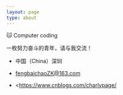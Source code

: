 ```yaml
---
layout: page
type: about
---
```


 :cat: Computer coding

一枚努力奋斗的青年，请与我交流！

- 中国（China）深圳

- [fengbaichaoZK@163.com](mailto:fengbaichaoZK@163.com)
- <https://www.cnblogs.com/charlypage/